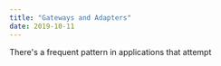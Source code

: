 ```yaml
---
title: "Gateways and Adapters"
date: 2019-10-11
---
```


There's a frequent pattern in applications that attempt 
